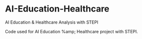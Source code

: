 # AI-Education-Healthcare
AI Education &amp; Healthcare Analysis with STEPI

Code used for AI Education %amp; Healthcare project with STEPI.
